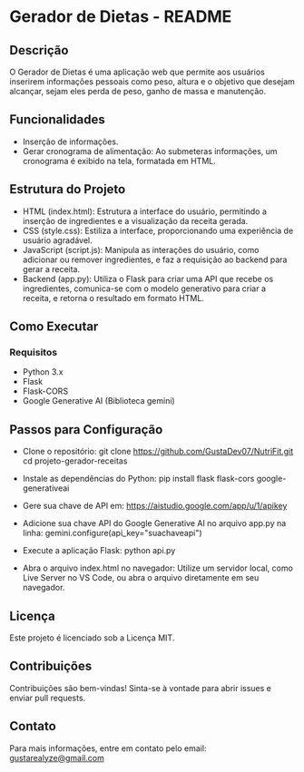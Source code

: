 # Gerador de Dietas - README
## Descrição
O Gerador de Dietas é uma aplicação web que permite aos usuários inserirem informações pessoais como peso, altura e o objetivo que desejam alcançar, sejam eles perda de peso, ganho de massa e manutenção.

## Funcionalidades
- Inserção de informações.
- Gerar cronograma de alimentação: Ao submeteras informações, um cronograma é exibido na tela, formatada em HTML.
## Estrutura do Projeto
- HTML (index.html): Estrutura a interface do usuário, permitindo a inserção de ingredientes e a visualização da receita gerada.
- CSS (style.css): Estiliza a interface, proporcionando uma experiência de usuário agradável.
- JavaScript (script.js): Manipula as interações do usuário, como adicionar ou remover ingredientes, e faz a requisição ao backend para gerar a receita.
- Backend (app.py): Utiliza o Flask para criar uma API que recebe os ingredientes, comunica-se com o modelo generativo para criar a receita, e retorna o resultado em formato HTML.
## Como Executar
### Requisitos
- Python 3.x
- Flask
- Flask-CORS
- Google Generative AI (Biblioteca gemini)
## Passos para Configuração
- Clone o repositório:
git clone https://github.com/GustaDev07/NutriFit.git
cd projeto-gerador-receitas

- Instale as dependências do Python:
pip install flask flask-cors google-generativeai

- Gere sua chave de API em: https://aistudio.google.com/app/u/1/apikey
- Adicione sua chave API do Google Generative AI no arquivo app.py na linha:
gemini.configure(api_key="suachaveapi")

- Execute a aplicação Flask:
python api.py

- Abra o arquivo index.html no navegador:
Utilize um servidor local, como Live Server no VS Code, ou abra o arquivo diretamente em seu navegador.

## Licença
Este projeto é licenciado sob a Licença MIT.

## Contribuições
Contribuições são bem-vindas! Sinta-se à vontade para abrir issues e enviar pull requests.

## Contato
Para mais informações, entre em contato pelo email: gustarealyze@gmail.com
